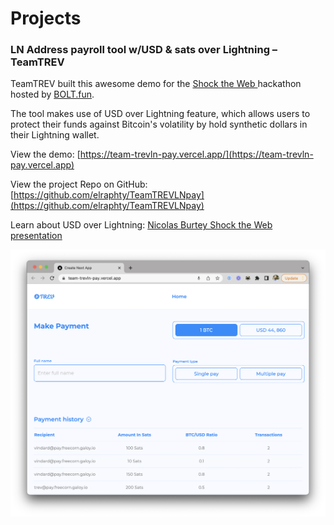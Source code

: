 # Projects

### LN Address payroll tool w/USD & sats over Lightning – TeamTREV

TeamTREV built this awesome demo for the [Shock the Web ](https://bolt.fun/hackathons/shock-the-web/)hackathon hosted by [BOLT.fun](https://bolt.fun).

The tool makes use of USD over Lightning feature, which allows users to protect their funds against Bitcoin's volatility by hold synthetic dollars in their Lightning wallet.

View the demo: [https://team-trevln-pay.vercel.app/](https://team-trevln-pay.vercel.app)

View the project Repo on GitHub: [https://github.com/elraphty/TeamTREVLNpay](https://github.com/elraphty/TeamTREVLNpay)

Learn about USD over Lightning: [Nicolas Burtey Shock the Web presentation](https://youtu.be/mXYYCRSEsJU)

![Users can send to multiple Lightning Addresses at once and may choose what ratio of BTC to USD gets sent to each user's Lightning wallet.](../.gitbook/assets/Team-TREV-ln-address-multi-pay-usd-over-lightning.png)
